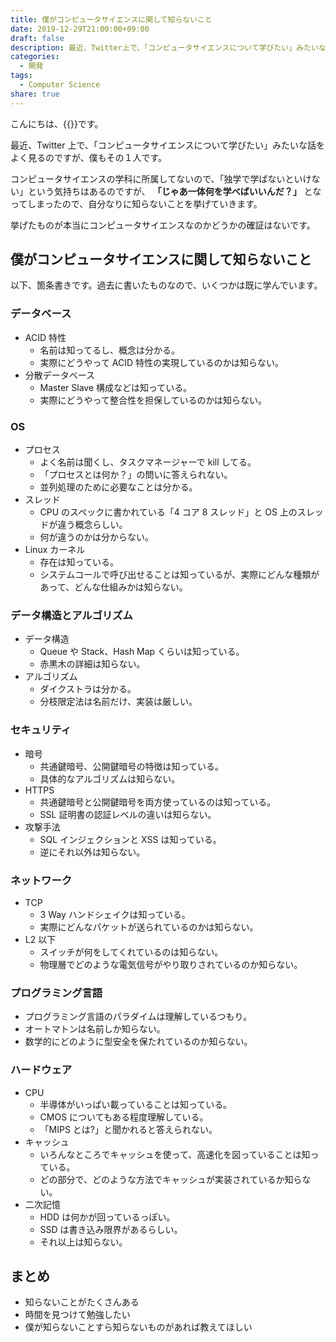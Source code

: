 ```yaml
---
title: 僕がコンピュータサイエンスに関して知らないこと
date: 2019-12-29T21:00:00+09:00
draft: false
description: 最近、Twitter上で、「コンピュータサイエンスについて学びたい」みたいな話をよく見るのですが、僕もその１人です。コンピュータサイエンスの学科に所属してないので、「独学で学ばないといけない」という気持ちはあるのですが、 「じゃあ一体何を学べばいいんだ？」となってしまったので、自分なりに知らないことを挙げていきます。
categories:
  - 開発
tags:
  - Computer Science
share: true
---
```


こんにちは、{{<link href="https://twitter.com/p1ass" text="@p1ass" >}}です。

最近、Twitter 上で、「コンピュータサイエンスについて学びたい」みたいな話をよく見るのですが、僕もその１人です。

コンピュータサイエンスの学科に所属してないので、「独学で学ばないといけない」という気持ちはあるのですが、 **「じゃあ一体何を学べばいいんだ？」** となってしまったので、自分なりに知らないことを挙げていきます。

挙げたものが本当にコンピュータサイエンスなのかどうかの確証はないです。

<!--more-->

## 僕がコンピュータサイエンスに関して知らないこと

以下、箇条書きです。過去に書いたものなので、いくつかは既に学んでいます。

### データベース

- ACID 特性
  - 名前は知ってるし、概念は分かる。
  - 実際にどうやって ACID 特性の実現しているのかは知らない。
- 分散データベース
  - Master Slave 構成などは知っている。
  - 実際にどうやって整合性を担保しているのかは知らない。

### OS

- プロセス
  - よく名前は聞くし、タスクマネージャーで kill してる。
  - 「プロセスとは何か？」の問いに答えられない。
  - 並列処理のために必要なことは分かる。
- スレッド
  - CPU のスペックに書かれている「4 コア 8 スレッド」と OS 上のスレッドが違う概念らしい。
  - 何が違うのかは分からない。
- Linux カーネル
  - 存在は知っている。
  - システムコールで呼び出せることは知っているが、実際にどんな種類があって、どんな仕組みかは知らない。

### データ構造とアルゴリズム

- データ構造
  - Queue や Stack、Hash Map くらいは知っている。
  - 赤黒木の詳細は知らない。
- アルゴリズム
  - ダイクストラは分かる。
  - 分枝限定法は名前だけ、実装は厳しい。

### セキュリティ

- 暗号
  - 共通鍵暗号、公開鍵暗号の特徴は知っている。
  - 具体的なアルゴリズムは知らない。
- HTTPS
  - 共通鍵暗号と公開鍵暗号を両方使っているのは知っている。
  - SSL 証明書の認証レベルの違いは知らない。
- 攻撃手法
  - SQL インジェクションと XSS は知っている。
  - 逆にそれ以外は知らない。

### ネットワーク

- TCP
  - 3 Way ハンドシェイクは知っている。
  - 実際にどんなパケットが送られているのかは知らない。
- L2 以下
  - スイッチが何をしてくれているのは知らない。
  - 物理層でどのような電気信号がやり取りされているのか知らない。

### プログラミング言語

- プログラミング言語のパラダイムは理解しているつもり。
- オートマトンは名前しか知らない。
- 数学的にどのように型安全を保たれているのか知らない。

### ハードウェア

- CPU
  - 半導体がいっぱい載っていることは知っている。
  - CMOS についてもある程度理解している。
  - 「MIPS とは?」と聞かれると答えられない。
- キャッシュ
  - いろんなところでキャッシュを使って、高速化を図っていることは知っている。
  - どの部分で、どのような方法でキャッシュが実装されているか知らない。
- 二次記憶
  - HDD は何かが回っているっぽい。
  - SSD は書き込み限界があるらしい。
  - それ以上は知らない。

## まとめ

- 知らないことがたくさんある
- 時間を見つけて勉強したい
- 僕が知らないことすら知らないものがあれば教えてほしい

